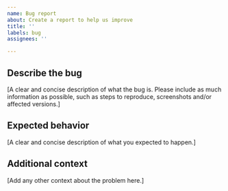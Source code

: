 ```yaml
---
name: Bug report
about: Create a report to help us improve
title: ''
labels: bug
assignees: ''

---
```


## Describe the bug
[A clear and concise description of what the bug is. Please include as much information as possible, such as steps to reproduce, screenshots and/or affected versions.]

## Expected behavior
[A clear and concise description of what you expected to happen.]

## Additional context
[Add any other context about the problem here.]
